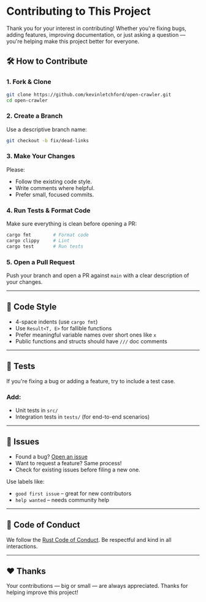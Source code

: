 # Contributing to This Project

Thank you for your interest in contributing! Whether you're fixing bugs, adding features, improving documentation, or just asking a question — you're helping make this project better for everyone.

## 🛠️ How to Contribute

### 1. Fork & Clone

```bash
git clone https://github.com/kevinletchford/open-crawler.git
cd open-crawler
```

### 2. Create a Branch

Use a descriptive branch name:

```bash
git checkout -b fix/dead-links
```

### 3. Make Your Changes

Please:
- Follow the existing code style.
- Write comments where helpful.
- Prefer small, focused commits.

### 4. Run Tests & Format Code

Make sure everything is clean before opening a PR:

```bash
cargo fmt        # Format code
cargo clippy     # Lint
cargo test       # Run tests
```

### 5. Open a Pull Request

Push your branch and open a PR against `main` with a clear description of your changes.

---

## 📐 Code Style

- 4-space indents (use `cargo fmt`)
- Use `Result<T, E>` for fallible functions
- Prefer meaningful variable names over short ones like `x`
- Public functions and structs should have `///` doc comments

---

## 🧪 Tests

If you're fixing a bug or adding a feature, try to include a test case.

### Add:
- Unit tests in `src/`
- Integration tests in `tests/` (for end-to-end scenarios)

---

## 📝 Issues

- Found a bug? [Open an issue](http://github.com/kevinletchford/open-crawler/issues/new)
- Want to request a feature? Same process!
- Check for existing issues before filing a new one.

Use labels like:
- `good first issue` – great for new contributors
- `help wanted` – needs community help

---

## 🙏 Code of Conduct

We follow the [Rust Code of Conduct](https://www.rust-lang.org/policies/code-of-conduct). Be respectful and kind in all interactions.

---

## ❤️ Thanks

Your contributions — big or small — are always appreciated. Thanks for helping improve this project!
